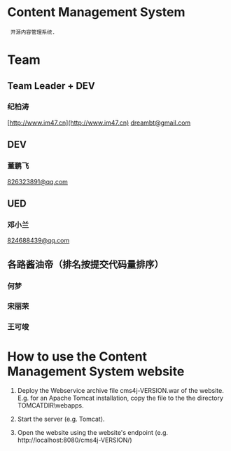 # Content Management System

     开源内容管理系统.

# Team

## Team Leader + DEV

### 纪柏涛

[http://www.im47.cn](http://www.im47.cn)
dreambt@gmail.com

## DEV

### 董鹏飞

826323891@qq.com

## UED

### 邓小兰

824688439@qq.com

## 各路酱油帝（排名按提交代码量排序）

### 何梦

### 宋丽荣

### 王可竣

# How to use the Content Management System website

1. Deploy the Webservice archive file cms4j-VERSION.war of the website.
   E.g. for an Apache Tomcat installation, copy the file to the the directory
   TOMCATDIR\webapps.

2. Start the server (e.g. Tomcat).

3. Open the website using the website's endpoint
   (e.g. http://localhost:8080/cms4j-VERSION/)



